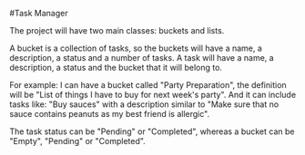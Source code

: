 #Task Manager

The project will have two main classes: buckets and lists.

A bucket is a collection of tasks, so the buckets will have a name, a description, a status and a number of tasks. A task will have a name, a description, a status and the bucket that it will belong to.

For example: I can have a bucket called "Party Preparation", the definition will be "List of things I have to buy for next week's party". And it can include tasks like: "Buy sauces" with a description similar to "Make sure that no sauce contains peanuts as my best friend is allergic".

The task status can be "Pending" or "Completed", whereas a bucket can be "Empty", "Pending" or "Completed".
